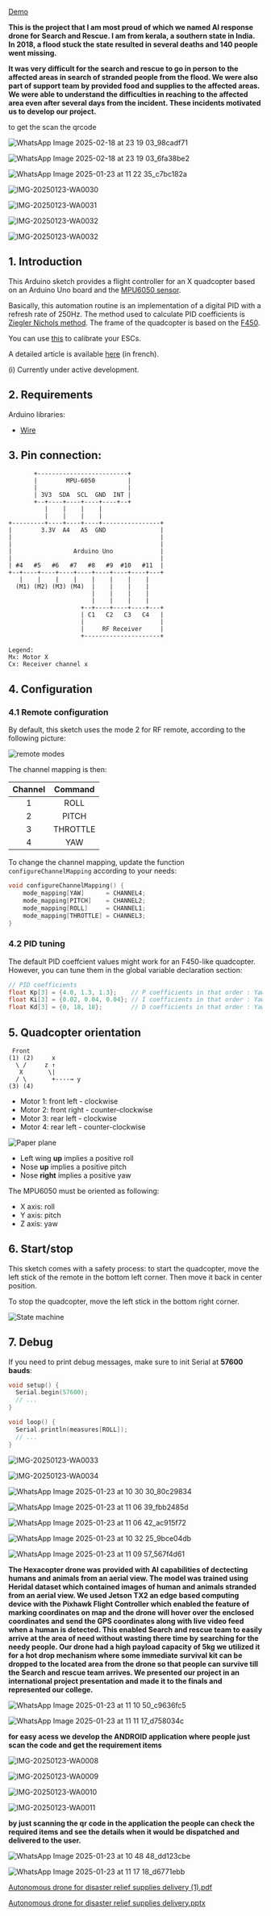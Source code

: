 [Demo](https://emergency.created.app/)



**This is the project that I am most proud of which we named AI response drone for Search and Rescue. I am from kerala, a southern state in India. In 2018, a flood stuck the state resulted in several deaths and 140 people went missing.**

**It was very difficult for the search and rescue to go in person to the affected areas in search of stranded people from the flood. We were also part of support team by provided food and supplies to the affected areas. We were able to understand the difficulties in reaching to the affected area even after several days from the incident. These incidents motivated us to develop our project.**

to get the
scan the qrcode


![WhatsApp Image 2025-02-18 at 23 19 03_98cadf71](https://github.com/user-attachments/assets/defa1d36-5147-4384-b862-9ecf8fbf3b78)


![WhatsApp Image 2025-02-18 at 23 19 03_6fa38be2](https://github.com/user-attachments/assets/175ea7ff-ee25-4725-b71f-ae02e0d30cbf)







![WhatsApp Image 2025-01-23 at 11 22 35_c7bc182a](https://github.com/user-attachments/assets/7d989bb0-55c8-4e19-9d58-20f637823029)

![IMG-20250123-WA0030](https://github.com/user-attachments/assets/744a3aa4-3327-477f-879f-f87e941e38b3)

![IMG-20250123-WA0031](https://github.com/user-attachments/assets/7cd42306-82b7-4473-86f1-5716573d9d15)

![IMG-20250123-WA0032](https://github.com/user-attachments/assets/3ea895c2-8cd3-46ba-94cd-35be17ea1907)


![IMG-20250123-WA0032](https://github.com/user-attachments/assets/0034532e-867a-4175-8793-b03c3b777de6)

## 1. Introduction

This Arduino sketch provides a flight controller for an X quadcopter based on an Arduino Uno board and the [MPU6050 sensor](https://www.invensense.com/wp-content/uploads/2015/02/MPU-6000-Datasheet1.pdf).

Basically, this automation routine is an implementation of a digital PID with a refresh rate of 250Hz.
The method used to calculate PID coefficients is [Ziegler Nichols method](https://en.wikipedia.org/wiki/PID_controller#Ziegler%E2%80%93Nichols_method).
The frame of the quadcopter is based on the [F450](https://www.qwant.com/?q=f450%20frame&t=images).

You can use [this](https://github.com/lobodol/ESC-calibration) to calibrate your ESCs.

A detailed article is available [here](https://www.firediy.fr/article/asservissement-pid-drone-ch-8) (in french).

(i) Currently under active development.

## 2. Requirements
Arduino libraries:
* [Wire](https://www.arduino.cc/en/Reference/Wire)

## 3. Pin connection:
```
       +-------------------------+
       |        MPU-6050         |
       |                         |
       | 3V3  SDA  SCL  GND  INT |
       +--+----+----+----+----+--+
          |    |    |    |
          |    |    |    |
+---------+----+----+----+----------------+
|        3.3V  A4   A5  GND               |
|                                         |
|                                         |
|                 Arduino Uno             |
|                                         |
| #4   #5   #6   #7   #8   #9  #10   #11  |
+--+----+----+----+----+----+----+----+---+
   |    |    |    |    |    |    |    |
  (M1) (M2) (M3) (M4)  |    |    |    |
                       |    |    |    |  
                       |    |    |    |
                    +--+----+----+----+---+
                    | C1   C2   C3   C4   |
                    |                     |
                    |     RF Receiver     |
                    +---------------------+
  
Legend:
Mx: Motor X
Cx: Receiver channel x
```

## 4. Configuration
### 4.1 Remote configuration
By default, this sketch uses the mode 2 for RF remote, according to the following picture:

![remote modes](https://www.firediy.fr/images/articles/drone6/remote_modes.jpg)

The channel mapping is then:

| Channel | Command    |
| :-----: | :--------: |
| 1       | ROLL       |
| 2       | PITCH      |
| 3       | THROTTLE   |
| 4       | YAW        |

To change the channel mapping, update the function `configureChannelMapping` according to your needs:

```c
void configureChannelMapping() {
    mode_mapping[YAW]      = CHANNEL4;
    mode_mapping[PITCH]    = CHANNEL2;
    mode_mapping[ROLL]     = CHANNEL1;
    mode_mapping[THROTTLE] = CHANNEL3;
}
```

### 4.2 PID tuning
The default PID coeffcient values might work for an F450-like quadcopter.
However, you can tune them in the global variable declaration section:

```c
// PID coefficients
float Kp[3] = {4.0, 1.3, 1.3};    // P coefficients in that order : Yaw, Pitch, Roll
float Ki[3] = {0.02, 0.04, 0.04}; // I coefficients in that order : Yaw, Pitch, Roll
float Kd[3] = {0, 18, 18};        // D coefficients in that order : Yaw, Pitch, Roll
````

## 5. Quadcopter orientation

```
 Front
(1) (2)     x
  \ /     z ↑
   X       \|
  / \       +----→ y
(3) (4)
```

* Motor 1: front left  - clockwise
* Motor 2: front right - counter-clockwise
* Motor 3: rear left   - clockwise
* Motor 4: rear left   - counter-clockwise

![Paper plane](https://www.firediy.fr/images/articles/drone-1/ypr.jpg)
* Left wing **up** implies a positive roll
* Nose **up** implies a positive pitch
* Nose **right** implies a positive yaw

The MPU6050 must be oriented as following:

* X axis: roll
* Y axis: pitch
* Z axis: yaw

## 6. Start/stop
This sketch comes with a safety process: to start the quadcopter, move the left stick of the remote in the bottom left corner. Then move it back in center position.

To stop the quadcopter, move the left stick in the bottom right corner.

![State machine](https://www.firediy.fr/images/articles/pid-drone/state_machine.jpg)


## 7. Debug
If you need to print debug messages, make sure to init Serial at **57600 bauds**:

```c
void setup() {
  Serial.begin(57600);
  // ...
}

void loop() {
  Serial.println(measures[ROLL]);
  // ...
}
```



![IMG-20250123-WA0033](https://github.com/user-attachments/assets/2bc39b4c-d662-4fe9-b98a-376f7d1066d8)

![IMG-20250123-WA0034](https://github.com/user-attachments/assets/1e8c986d-2bfa-4ea9-b744-2fbbe38ce393)


![WhatsApp Image 2025-01-23 at 10 30 30_80c29834](https://github.com/user-attachments/assets/de6eac8d-3e90-48cb-b3e4-2100ceff08cc)

![WhatsApp Image 2025-01-23 at 11 06 39_fbb2485d](https://github.com/user-attachments/assets/7b5823d1-d129-491c-aa6c-ae254a21258b)

![WhatsApp Image 2025-01-23 at 11 06 42_ac915f72](https://github.com/user-attachments/assets/bd951c4d-06d0-48bf-b054-bf756bf234ac)

![WhatsApp Image 2025-01-23 at 10 32 25_9bce04db](https://github.com/user-attachments/assets/14a314ed-916d-4b4d-a22d-159f6605132f)

![WhatsApp Image 2025-01-23 at 11 09 57_567f4d61](https://github.com/user-attachments/assets/314217d3-a853-457f-80fc-56d354e41009)

**The Hexacopter drone was provided with AI capabilities of dectecting humans and animals from an aerial view. The model was trained using Heridal dataset which contained images of human and animals stranded from an aerial view. We used Jetson TX2 an edge based computing device with the Pixhawk Flight Controller which enabled the feature of marking coordinates on map and the drone will hover over the enclosed coordinates and send the GPS coordinates along with live video feed when a human is detected. This enabled Search and rescue team to easily arrive at the area of need without wasting there time by searching for the needy people. Our drone had a high payload capacity of 5kg we utilized it for a hot drop mechanism where some immediate survival kit can be dropped to the located area from the drone so that people can survive till the Search and rescue team arrives. We presented our project in an international project presentation and made it to the finals and represented our college.**

![WhatsApp Image 2025-01-23 at 11 10 50_c9636fc5](https://github.com/user-attachments/assets/dc502263-002c-40b0-b73f-e5538797740a)

![WhatsApp Image 2025-01-23 at 11 11 17_d758034c](https://github.com/user-attachments/assets/7bec26ad-887a-4205-8ad7-49bc31798810)


**for easy acess we develop the ANDROID application where people just scan the code and get the requirement items**



![IMG-20250123-WA0008](https://github.com/user-attachments/assets/e9e769fd-95d6-423c-a690-ea51eabe2d65)

![IMG-20250123-WA0009](https://github.com/user-attachments/assets/bd08ebbe-3c79-455b-a849-659cd93b0442)

![IMG-20250123-WA0010](https://github.com/user-attachments/assets/e7bb6fc0-ecd0-43fe-a62f-680f8dc52a53)


![IMG-20250123-WA0011](https://github.com/user-attachments/assets/87ebf250-8246-4f8a-895b-bbbcf6884f86)


**by just scanning the qr code in the application the people can check the required items and see the details when it would be dispatched and delivered to the user.**


![WhatsApp Image 2025-01-23 at 10 48 48_dd123cbe](https://github.com/user-attachments/assets/890d7447-391f-4d6b-943b-843f2bc95c94)


![WhatsApp Image 2025-01-23 at 11 17 18_d6771ebb](https://github.com/user-attachments/assets/a11868c6-06b2-465e-8728-8713ea436ab2)




[Autonomous drone for disaster relief supplies delivery (1).pdf](https://github.com/user-attachments/files/18614703/Autonomous.drone.for.disaster.relief.supplies.delivery.1.pdf)



[Autonomous drone for disaster relief supplies delivery.pptx](https://github.com/user-attachments/files/18614704/Autonomous.drone.for.disaster.relief.supplies.delivery.pptx)



